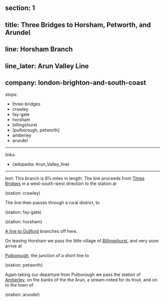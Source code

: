﻿section: 1
----
title: Three Bridges to Horsham, Petworth, and Arundel
----
line: Horsham Branch
----
line_later: Arun Valley Line
----
company: london-brighton-and-south-coast
----
stops:
- three-bridges
- crawley
- fay-gate
- horsham
- billingshurst
- [pulborough, petworth]
- amberley
- arundel
----
links:
- (wikipedia: Arun_Valley_line)
----
text: This branch is 8½ miles in length. The line proceeds from [Three Bridges](/stations/crawley) in a west-south-west direction to the station at

(station: crawley)

The line then passes through a rural district, to

(station: fay-gate)

(station: horsham)

[A line to Guilford](/routes/horsham-to-guildford) branches off here.

On leaving Horsham we pass the little village of [Billingshurst](/stations/billingshurst), and very soon arrive at

[Pulborough](/stations/pulborough), the junction of a short line to

(station: petworth)

Again taking our departure from Pulborough we pass the station of [Amberley](/stations/amberley), on the banks of the the Arun, a stream noted for its trout, and on to the town of

(station: arundel)
